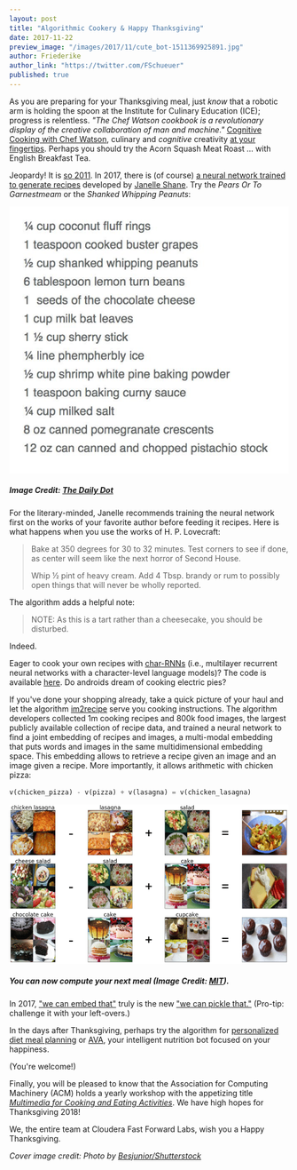 ```yaml
--- 
layout: post
title: "Algorithmic Cookery & Happy Thanksgiving"
date: 2017-11-22
preview_image: "/images/2017/11/cute_bot-1511369925891.jpg"
author: Friederike
author_link: "https://twitter.com/FSchueuer"
published: true
---
```


As you are preparing for your Thanksgiving meal, just *know* that a robotic arm is holding the spoon at the Institute for Culinary Education (ICE); progress is relentless. *"The Chef Watson cookbook is a revolutionary display of the creative collaboration of man and machine."* [Cognitive Cooking with Chef Watson](https://www.ice.edu/about-us/brand-at-ice/ibm-cognitive-cooking-with-chef-watson-partnership), culinary and *cognitive* creativity [at your fingertips](https://www.ibmchefwatson.com/community). Perhaps you should try the Acorn Squash Meat Roast ... with English Breakfast Tea.

Jeopardy! It is [so 2011](http://www.nytimes.com/2011/02/17/science/17jeopardy-watson.html). In 2017, there is (of course) [a neural network trained to generate recipes](https://www.dailydot.com/unclick/neural-network-recipe-generator/) developed by [Janelle Shane](http://aiweirdness.com/aboutme). Try the *Pears Or To Garnestmeam* or the *Shanked Whipping Peanuts*:

![](/static/images/2017/11/shanked_whipping_peanuts-1511370088418.jpg)

##### Image Credit: [The Daily Dot](https://www.dailydot.com/unclick/neural-network-recipe-generator/)

For the literary-minded, Janelle recommends training the neural network first on the works of your favorite author before feeding it recipes. Here is what happens when you use the works of H. P. Lovecraft:

> Bake at 350 degrees for 30 to 32 minutes. Test corners to see if done, as center will seem like the next horror of Second House.
> 
> Whip ½ pint of heavy cream. Add 4 Tbsp. brandy or rum to possibly open things that will never be wholly reported.

The algorithm adds a helpful note:

> NOTE:  As this is a tart rather than a cheesecake, you should be disturbed.

Indeed.

Eager to cook your own recipes with [char-RNNs](https://github.com/karpathy/char-rnn) (i.e., multilayer recurrent neural networks with a character-level language models)? The code is available [here](https://gist.github.com/nylki/1efbaa36635956d35bcc). Do androids dream of cooking electric pies?

If you've done your shopping already, take a quick picture of your haul and let the algorithm [im2recipe](http://im2recipe.csail.mit.edu/) serve you cooking instructions. The algorithm developers collected 1m cooking recipes and 800k food images, the largest publicly available collection of recipe data, and trained a neural network to find a joint embedding of recipes and images, a multi-modal embedding that puts words and images in the same multidimensional embedding space. This embedding allows to retrieve a recipe given an image and an image given a recipe. More importantly, it allows arithmetic with chicken pizza: 

```python
v(chicken_pizza) - v(pizza) + v(lasagna) = v(chicken_lasagna)
```

![](/static/images/2017/11/arithmetics_sm_image_1-1511372024415.png)

##### You can now compute your next meal (Image Credit: [MIT](http://im2recipe.csail.mit.edu/)).

In 2017, ["we can embed that"](https://arxiv.org/abs/1709.03856) truly is the new ["we can pickle that."](https://www.youtube.com/watch?v=yYey8ntlK_E) (Pro-tip: challenge it with your left-overs.)

In the days after Thanksgiving, perhaps try the algorithm for [personalized diet meal planning](https://www.theatlantic.com/science/archive/2015/11/algorithm-creates-diets-that-work-for-you/416583/) or [AVA](http://eatwithava.com/), your intelligent nutrition bot focused on your happiness. 

(You're welcome!)

Finally, you will be pleased to know that the Association for Computing Machinery (ACM) holds a yearly workshop with the appetizing title [*Multimedia for Cooking and Eating Activities*](https://dl.acm.org/citation.cfm?id=3106668&picked=prox&CFID=1003587697&CFTOKEN=19498186). We have high hopes for Thanksgiving 2018!

We, the entire team at Cloudera Fast Forward Labs, wish you a Happy Thanksgiving.

*Cover image credit: Photo by [Besjunior/Shutterstock](https://www.shutterstock.com/image-photo/futuristic-robot-concept-electrical-wire-hairstyle-434970346?src=T_7B6fTKy7ufDO77AVnNvg-1-50)*
